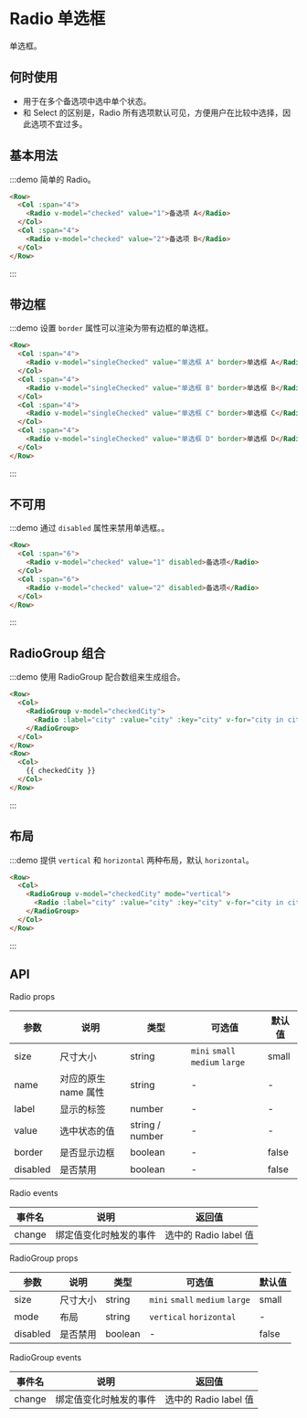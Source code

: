 # Radio 单选框

单选框。

## 何时使用

- 用于在多个备选项中选中单个状态。
- 和 Select 的区别是，Radio 所有选项默认可见，方便用户在比较中选择，因此选项不宜过多。

## 基本用法

:::demo 简单的 Radio。

```html
<Row>
  <Col :span="4">
    <Radio v-model="checked" value="1">备选项 A</Radio>
  </Col>
  <Col :span="4">
    <Radio v-model="checked" value="2">备选项 B</Radio>
  </Col>
</Row>
```
:::

## 带边框

:::demo 设置 `border` 属性可以渲染为带有边框的单选框。

```html
<Row>
  <Col :span="4">
    <Radio v-model="singleChecked" value="单选框 A" border>单选框 A</Radio>
  </Col>
  <Col :span="4">
    <Radio v-model="singleChecked" value="单选框 B" border>单选框 B</Radio>
  </Col>
  <Col :span="4">
    <Radio v-model="singleChecked" value="单选框 C" border>单选框 C</Radio>
  </Col>
  <Col :span="4">
    <Radio v-model="singleChecked" value="单选框 D" border>单选框 D</Radio>
  </Col>
</Row>
```
:::

## 不可用

:::demo 通过 `disabled` 属性来禁用单选框。。

```html
<Row>
  <Col :span="6">
    <Radio v-model="checked" value="1" disabled>备选项</Radio>
  </Col>
  <Col :span="6">
    <Radio v-model="checked" value="2" disabled>备选项</Radio>
  </Col>
</Row>
```
:::

## RadioGroup 组合

:::demo 使用 RadioGroup 配合数组来生成组合。

```html
<Row>
  <Col>
    <RadioGroup v-model="checkedCity">
      <Radio :label="city" :value="city" :key="city" v-for="city in cities"></Radio>
    </RadioGroup>
  </Col>
</Row>
<Row>
  <Col>
    {{ checkedCity }}
  </Col>
</Row>
```
:::

## 布局

:::demo 提供 `vertical` 和 `horizontal` 两种布局，默认 `horizontal`。

```html
<Row>
  <Col>
    <RadioGroup v-model="checkedCity" mode="vertical">
      <Radio :label="city" :value="city" :key="city" v-for="city in cities"></Radio>
    </RadioGroup>
  </Col>
</Row>
```
:::

## API

Radio props

| 参数 | 说明 | 类型 | 可选值 | 默认值 |
|---- |---- |---- |---- |---- |
| size | 尺寸大小 | string | `mini` `small` `medium` `large` | small |
| name | 对应的原生 name 属性 | string | - | - |
| label | 显示的标签 | number | - | - |
| value | 选中状态的值 | string \/ number | - | - |
| border | 是否显示边框 | boolean | - | false|
| disabled | 是否禁用 | boolean | - | false|

Radio events

| 事件名 | 说明 | 返回值 |
|---- |---- |---- |
| change | 绑定值变化时触发的事件 | 选中的 Radio label 值 |

RadioGroup props

| 参数 | 说明 | 类型 | 可选值 | 默认值 |
|---- |---- |---- |---- |---- |
| size | 尺寸大小 | string | `mini` `small` `medium` `large` | small |
| mode | 布局 | string | `vertical` `horizontal` | - |
| disabled | 是否禁用 | boolean | - | false|

RadioGroup events

| 事件名 | 说明 | 返回值 |
|---- |---- |---- |
| change | 绑定值变化时触发的事件 | 选中的 Radio label 值 |

<script>
  import Row from '@/components/row';
  import Col from '@/components/col';
  import Radio from '@/components/radio';
  import RadioGroup from '@/components/radio-group';

  export default {
    components: {
      Row,
      Col,
      RadioGroup,
      Radio,
    },
    data() {
      return {
        checked: '1',
        singleChecked: '单选框 B',
        cities: ['上海', '北京', '广州', '深圳'],
        checkedCity: '上海',
      };
    },
    methods: {
    },
  };
</script>